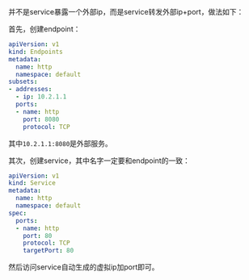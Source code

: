 并不是service暴露一个外部ip，而是service转发外部ip+port，做法如下：

首先，创建endpoint：

```yaml
apiVersion: v1
kind: Endpoints
metadata:
  name: http
  namespace: default
subsets:
- addresses:
  - ip: 10.2.1.1
  ports:
  - name: http
    port: 8080
    protocol: TCP
```
其中`10.2.1.1:8080`是外部服务。

其次，创建service，其中名字一定要和endpoint的一致：

```yaml
apiVersion: v1
kind: Service
metadata:
  name: http
  namespace: default
spec:
  ports:
  - name: http
    port: 80
    protocol: TCP
    targetPort: 80
```

然后访问service自动生成的虚拟ip加port即可。
